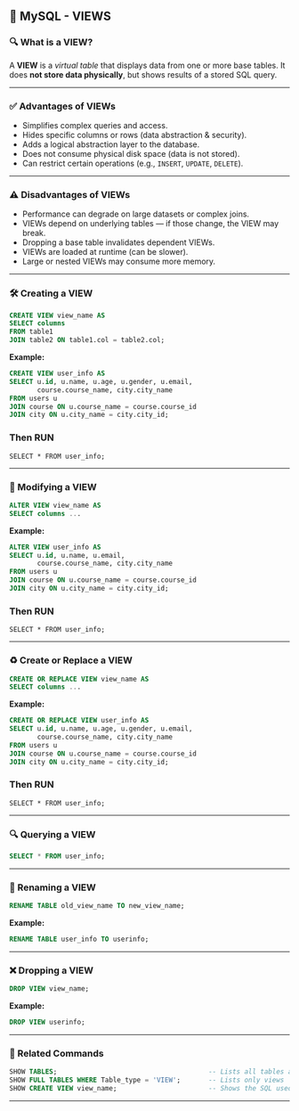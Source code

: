 

## 📘 MySQL - VIEWS

### 🔍 What is a VIEW?

A **VIEW** is a *virtual table* that displays data from one or more base tables.
It does **not store data physically**, but shows results of a stored SQL query.

---

### ✅ Advantages of VIEWs

* Simplifies complex queries and access.
* Hides specific columns or rows (data abstraction & security).
* Adds a logical abstraction layer to the database.
* Does not consume physical disk space (data is not stored).
* Can restrict certain operations (e.g., `INSERT`, `UPDATE`, `DELETE`).

---

### ⚠️ Disadvantages of VIEWs

* Performance can degrade on large datasets or complex joins.
* VIEWs depend on underlying tables — if those change, the VIEW may break.
* Dropping a base table invalidates dependent VIEWs.
* VIEWs are loaded at runtime (can be slower).
* Large or nested VIEWs may consume more memory.

---

### 🛠 Creating a VIEW

```sql
CREATE VIEW view_name AS
SELECT columns
FROM table1
JOIN table2 ON table1.col = table2.col;
```

**Example:**

```sql
CREATE VIEW user_info AS
SELECT u.id, u.name, u.age, u.gender, u.email,
       course.course_name, city.city_name
FROM users u
JOIN course ON u.course_name = course.course_id
JOIN city ON u.city_name = city.city_id;
```

### Then RUN
```
SELECT * FROM user_info;

```

---

### 🔁 Modifying a VIEW

```sql
ALTER VIEW view_name AS
SELECT columns ...
```

**Example:**

```sql
ALTER VIEW user_info AS
SELECT u.id, u.name, u.email,
       course.course_name, city.city_name
FROM users u
JOIN course ON u.course_name = course.course_id
JOIN city ON u.city_name = city.city_id;
```
### Then RUN
```
SELECT * FROM user_info;

```
---

### ♻️ Create or Replace a VIEW

```sql
CREATE OR REPLACE VIEW view_name AS
SELECT columns ...
```

**Example:**

```sql
CREATE OR REPLACE VIEW user_info AS
SELECT u.id, u.name, u.age, u.gender, u.email,
       course.course_name, city.city_name
FROM users u
JOIN course ON u.course_name = course.course_id
JOIN city ON u.city_name = city.city_id;
```
### Then RUN
```
SELECT * FROM user_info;

```
---

### 🔍 Querying a VIEW

```sql
SELECT * FROM user_info;
```

---

### 📝 Renaming a VIEW

```sql
RENAME TABLE old_view_name TO new_view_name;
```

**Example:**

```sql
RENAME TABLE user_info TO userinfo;
```

---

### ❌ Dropping a VIEW

```sql
DROP VIEW view_name;
```

**Example:**

```sql
DROP VIEW userinfo;
```

---

### 📂 Related Commands

```sql
SHOW TABLES;                                      -- Lists all tables and views
SHOW FULL TABLES WHERE Table_type = 'VIEW';       -- Lists only views
SHOW CREATE VIEW view_name;                       -- Shows the SQL used to create a view
```

---
